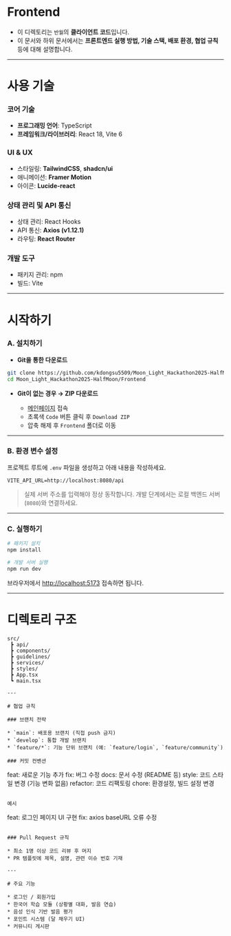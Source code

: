 # Frontend

* 이 디렉토리는 `반월`의 **클라이언트 코드**입니다.
* 이 문서와 하위 문서에서는 **프론트엔드 실행 방법, 기술 스택, 배포 환경, 협업 규칙** 등에 대해 설명합니다.

---

# 사용 기술

### 코어 기술

* **프로그래밍 언어**: TypeScript
* **프레임워크/라이브러리**: React 18, Vite 6

### UI & UX

* 스타일링: **TailwindCSS**, **shadcn/ui**
* 애니메이션: **Framer Motion**
* 아이콘: **Lucide-react**

### 상태 관리 및 API 통신

* 상태 관리: React Hooks
* API 통신: **Axios (v1.12.1)**
* 라우팅: **React Router**

### 개발 도구

* 패키지 관리: npm
* 빌드: Vite

---

# 시작하기

### A. 설치하기

* **Git을 통한 다운로드**

```bash
git clone https://github.com/kdongsu5509/Moon_Light_Hackathon2025-HalfMoon.git
cd Moon_Light_Hackathon2025-HalfMoon/Frontend
```

* **Git이 없는 경우 → ZIP 다운로드**

  * [메인페이지](https://github.com/kdongsu5509/Moon_Light_Hackathon2025-HalfMoon) 접속
  * 초록색 `Code` 버튼 클릭 후 `Download ZIP`
  * 압축 해제 후 `Frontend` 폴더로 이동

---

### B. 환경 변수 설정

프로젝트 루트에 `.env` 파일을 생성하고 아래 내용을 작성하세요.

```env
VITE_API_URL=http://localhost:8080/api
```

> 실제 서버 주소를 입력해야 정상 동작합니다.
> 개발 단계에서는 로컬 백엔드 서버(`8080`)와 연결하세요.

---

### C. 실행하기

```bash
# 패키지 설치
npm install

# 개발 서버 실행
npm run dev
```

브라우저에서 [http://localhost:5173](http://localhost:5173) 접속하면 됩니다.

---

# 디렉토리 구조

```plaintext
src/
 ┣ api/            
 ┣ components/   
 ┣ guidelines/          
 ┣ services/          
 ┣ styles/         
 ┣ App.tsx        
 ┗ main.tsx        

---

# 협업 규칙

### 브랜치 전략

* `main`: 배포용 브랜치 (직접 push 금지)
* `develop`: 통합 개발 브랜치
* `feature/*`: 기능 단위 브랜치 (예: `feature/login`, `feature/community`)

### 커밋 컨벤션

```

feat:    새로운 기능 추가
fix:     버그 수정
docs:    문서 수정 (README 등)
style:   코드 스타일 변경 (기능 변화 없음)
refactor: 코드 리팩토링
chore:   환경설정, 빌드 설정 변경

```

예시

```

feat: 로그인 페이지 UI 구현
fix: axios baseURL 오류 수정

```

### Pull Request 규칙

* 최소 1명 이상 코드 리뷰 후 머지
* PR 템플릿에 제목, 설명, 관련 이슈 번호 기재

---

# 주요 기능

* 로그인 / 회원가입
* 한국어 학습 모듈 (상황별 대화, 발음 연습)
* 음성 인식 기반 발음 평가
* 포인트 시스템 (달 채우기 UI)
* 커뮤니티 게시판
